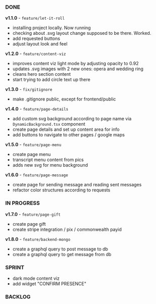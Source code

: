 ### DONE
**v1.1.0** - `feature/let-it-roll`
- installing project locally. Now running
- checking about .svg layout change supposed to be there. Worked.
- add requested buttons
- adjust layout look and feel

**v1.2.0** - `feature/content-viz`
- improves content viz light mode by adjusting opacity to 0.92
- updates .svg images with 2 new ones: opera and wedding ring
- cleans hero section content
- start trying to add circle text up there

**v1.3.0** - `fix/gitignore`
- make .gitignore public, except for frontend/public

**v1.4.0** - `feature/page-details`
- add custom svg background according to page name via `DynamicBackground.tsx` component
- create page details and set up content area for info
- add buttons to navigate to other pages / google maps

**v1.5.0** - `feature/page-menu`
- create page menu
- transcript menu content from pics
- adds new svg for menu background

**v1.6.0** - `feature/page-message`
- create page for sending message and reading sent messages
- refactor color structures according to requests


### IN PROGRESS

**v1.7.0** - `feature/page-gift`
- create page gift
- create stripe integration / pix / commonwealth payid

**v1.8.0** - `feature/backend-mongo`
- create a graphql query to post message to db
- create a graphql query to get message from db

### SPRINT
- dark mode content viz
- add widget "CONFIRM PRESENCE"

### BACKLOG
